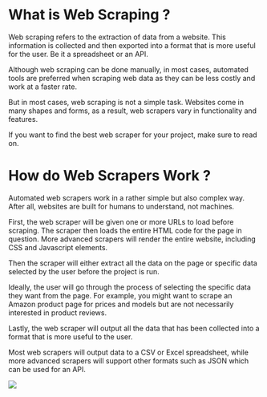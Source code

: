 
# What is Web Scraping ?
Web scraping refers to the extraction of data from a website. This information is collected and then exported into a format that is more useful for the user. Be it a spreadsheet or an API.

Although web scraping can be done manually, in most cases, automated tools are preferred when scraping web data as they can be less costly and work at a faster rate.

But in most cases, web scraping is not a simple task. Websites come in many shapes and forms, as a result, web scrapers vary in functionality and features.

If you want to find the best web scraper for your project, make sure to read on.

# How do Web Scrapers Work ?

Automated web scrapers work in a rather simple but also complex way. After all, websites are built for humans to understand, not machines.

First, the web scraper will be given one or more URLs to load before scraping. The scraper then loads the entire HTML code for the page in question. More advanced scrapers will render the entire website, including CSS and Javascript elements.

Then the scraper will either extract all the data on the page or specific data selected by the user before the project is run.

Ideally, the user will go through the process of selecting the specific data they want from the page. For example, you might want to scrape an Amazon product page for prices and models but are not necessarily interested in product reviews.

Lastly, the web scraper will output all the data that has been collected into a format that is more useful to the user.

Most web scrapers will output data to a CSV or Excel spreadsheet, while more advanced scrapers will support other formats such as JSON which can be used for an API.

![](https://www.edureka.co/blog/wp-content/uploads/2018/11/Untitled-1.jpg)
